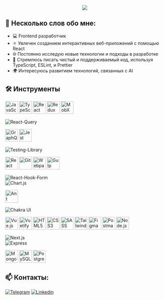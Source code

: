 <p align="center">
  <img src="assets/header.png">
</p>

## 📄 Несколько слов обо мне:

- 💻 Frontend разработчик
- ⚛️ Увлечен созданием интерактивных веб-приложений с помощью React
- 🌐 Постоянно исследую новые технологии и подходы в разработке
- 🚀 Стремлюсь писать чистый и поддерживаемый код, используя TypeScript, ESLint, и Prettier
- 🌍 Интересуюсь развитием технологий, связанных с AI

## 🛠️ Инструменты

<img src="https://cdn.jsdelivr.net/gh/devicons/devicon@latest/icons/javascript/javascript-original.svg" alt="JavaScript" title="JavaScript" width="40" height="40" />

<img src="https://cdn.jsdelivr.net/gh/devicons/devicon@latest/icons/typescript/typescript-original.svg" alt="TypeScript" title="TypeScript" width="40" height="40" />

<img src="https://cdn.jsdelivr.net/gh/devicons/devicon@latest/icons/react/react-original.svg" alt="React" title="React" width="40" height="40" />

<img src="https://cdn.jsdelivr.net/gh/devicons/devicon@latest/icons/redux/redux-original.svg" alt="Redux" title="Redux" width="40" height="40" />

<img src="https://cdn.jsdelivr.net/gh/devicons/devicon@latest/icons/mobx/mobx-original.svg" alt="MobX" title="MobX" width="40" height="40" />

![React-Query](https://img.shields.io/badge/-react_query-FF4154?style=for-the-badge&logo=reactquery&logoColor=white)

<img src="https://cdn.jsdelivr.net/gh/devicons/devicon@latest/icons/graphql/graphql-plain.svg" alt="GraphQL" title="GraphQL" width="40" height="40" />

<img src="https://cdn.jsdelivr.net/gh/devicons/devicon@latest/icons/jest/jest-plain.svg" alt="Jest" title="Jest" width="40" height="40" />

![Testing-Library](https://img.shields.io/badge/-Testing_Library-E33332?style=for-the-badge&logo=Testing-Library&logoColor=white)

<img src="https://cdn.jsdelivr.net/gh/devicons/devicon@latest/icons/reactrouter/reactrouter-original.svg" alt="React Router" title="React Router" width="40" height="40" />

<img src="https://cdn.jsdelivr.net/gh/devicons/devicon@latest/icons/git/git-original.svg" alt="Git" title="Git" width="40" height="40" />

<img src="https://cdn.jsdelivr.net/gh/devicons/devicon@latest/icons/webpack/webpack-original.svg" alt="Webpack" title="Webpack" width="40" height="40" />

<img src="https://cdn.jsdelivr.net/gh/devicons/devicon@latest/icons/gulp/gulp-plain.svg" alt="Gulp" title="Gulp" width="40" height="40" />

![React-Hook-Form](https://img.shields.io/badge/-react_hook_form-EC5990?style=for-the-badge&logo=reacthookform&logoColor=white)  
![Chart.js](https://img.shields.io/badge/-Chart.js-FF6384?style=for-the-badge&logo=Chart.js&logoColor=white)

<img src="https://cdn.jsdelivr.net/gh/devicons/devicon@latest/icons/antdesign/antdesign-original.svg" alt="Ant Design" title="Ant Design" width="40" height="40" />

![Chakra UI](https://img.shields.io/badge/-Chakra_UI-319795?style=for-the-badge&logo=ChakraUI&logoColor=white)

<img src="https://cdn.jsdelivr.net/gh/devicons/devicon@latest/icons/vuejs/vuejs-original.svg" alt="Vue.js" title="Vue.js" width="40" height="40" />

<img src="https://cdn.jsdelivr.net/gh/devicons/devicon@latest/icons/vuetify/vuetify-original.svg" alt="Vuetify" title="Vuetify" width="40" height="40" />

<img src="https://cdn.jsdelivr.net/gh/devicons/devicon@latest/icons/html5/html5-original.svg" alt="HTML5" title="HTML5" width="40" height="40" />

<img src="https://cdn.jsdelivr.net/gh/devicons/devicon@latest/icons/css3/css3-original.svg" alt="CSS3" title="CSS3" width="40" height="40" />

<img src="https://cdn.jsdelivr.net/gh/devicons/devicon@latest/icons/sass/sass-original.svg" alt="SASS" title="SASS" width="40" height="40" />

<img src="https://cdn.jsdelivr.net/gh/devicons/devicon@latest/icons/tailwindcss/tailwindcss-original.svg" alt="Tailwind CSS" title="Tailwind CSS" width="40" height="40" />

<img src="https://cdn.jsdelivr.net/gh/devicons/devicon@latest/icons/figma/figma-original.svg" alt="Figma" title="Figma" width="40" height="40" />

<img src="https://cdn.jsdelivr.net/gh/devicons/devicon@latest/icons/postman/postman-original.svg" alt="Postman" title="Postman" width="40" height="40" />

<img src="https://cdn.jsdelivr.net/gh/devicons/devicon@latest/icons/nodejs/nodejs-original.svg" alt="Node.js" title="Node.js" width="40" height="40" />

![Next.js](https://img.shields.io/badge/-Next.js-000000?style=for-the-badge&logo=Next.js&logoColor=white)  
![Express](https://img.shields.io/badge/-Express-000000?style=for-the-badge&logo=Express&logoColor=white)

<img src="https://cdn.jsdelivr.net/gh/devicons/devicon@latest/icons/mongodb/mongodb-original.svg" alt="MongoDB" title="MongoDB" width="40" height="40" />

<img src="https://cdn.jsdelivr.net/gh/devicons/devicon@latest/icons/mysql/mysql-original.svg" alt="MySQL" title="MySQL" width="40" height="40" />

<img src="https://cdn.jsdelivr.net/gh/devicons/devicon@latest/icons/postgresql/postgresql-original.svg" alt="PostgreSQL" title="PostgreSQL" width="40" height="40" />


## 📫 Контакты:

[![Telegram](https://img.shields.io/badge/-Telegram-26A5E4?style=for-the-badge&logo=Telegram&logoColor=white)](https://t.me/klekwedge)
[![Linkedin](https://img.shields.io/badge/-LinkedIn-0A66C2?style=for-the-badge&logo=LinkedIn&logoColor=white)](https://www.linkedin.com/in/klekwedge/)

